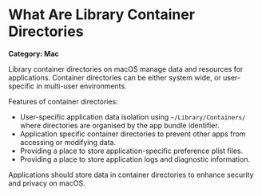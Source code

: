 # What Are Library Container Directories

__Category: Mac__

Library container directories on macOS manage data and resources for applications. Container directories can be either system wide, or user-specific in multi-user environments.

Features of container directories:

* User-specific application data isolation using `~/Library/Containers/` where directories are organised by the app bundle identifier.
* Application specific container directories to prevent other apps from accessing or modifying data.
* Providing a place to store application-specific preference plist files.
* Providing a place to store application logs and diagnostic information.

Applications should store data in container directories to enhance security and privacy on macOS.
